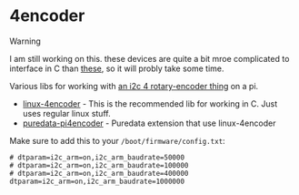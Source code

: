 # 4encoder

> [!WARNING]  
> I am still working on this. these devices are quite a bit mroe complicated to interface in C than [these](https://github.com/konsumer/8encoder/), so it will probly take some time.

Various libs for working with [an i2c 4 rotary-encoder thing](https://www.adafruit.com/product/5752) on a pi.

- [linux-4encoder](linux-4encoder) - This is the recommended lib for working in C. Just uses regular linux stuff.
- [puredata-pi4encoder](puredata-pi4encoder) - Puredata extension that use linux-4encoder

Make sure to add this to your `/boot/firmware/config.txt`:

```
# dtparam=i2c_arm=on,i2c_arm_baudrate=50000
# dtparam=i2c_arm=on,i2c_arm_baudrate=100000
# dtparam=i2c_arm=on,i2c_arm_baudrate=400000
dtparam=i2c_arm=on,i2c_arm_baudrate=1000000
```
